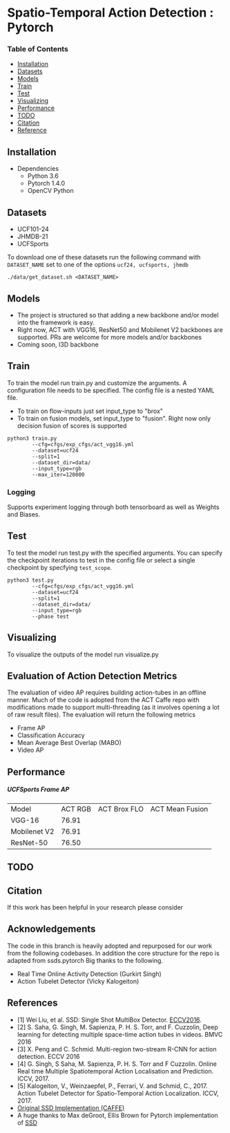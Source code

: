 # Spatio-Temporal Action Detection : Pytorch

### Table of Contents
- <a href='#installation'>Installation</a>
- <a href='#datasets'>Datasets</a>
- <a href='#models'>Models</a>
- <a href='#train'>Train</a>
- <a href='#test'>Test</a>
- <a href='#visualizing'>Visualizing</a>
- <a href='#performance'>Performance</a>
- <a href='#todo'>TODO</a>
- <a href='#citation'>Citation</a>
- <a href='#references'>Reference</a>

## Installation
- Dependencies
  * Python 3.6
  * Pytorch 1.4.0
  * OpenCV Python
  
## Datasets
- UCF101-24
- JHMDB-21
- UCFSports

To download one of these datasets run the following command with `DATASET_NAME` set to one of the options `ucf24, ucfsports, jhmdb`
```Shell
./data/get_dataset.sh <DATASET_NAME>
```

## Models
- The project is structured so that adding a new backbone and/or model into the framework is 
easy.
- Right now, ACT with VGG16, ResNet50 and Mobilenet V2 backbones are supported. PRs are welcome for more models and/or backbones
- Coming soon, I3D backbone

## Train

To train the model run train.py and customize the arguments. A configuration file needs to be specified. The config file
is a nested YAML file. 

- To train on flow-inputs just set input_type to "brox"
- To train on fusion models, set input_type to "fusion". Right now only decision fusion of scores is supported

```Shell
python3 train.py 
        --cfg=cfgs/exp_cfgs/act_vgg16.yml
        --dataset=ucf24
        --split=1
        --dataset_dir=data/ 
        --input_type=rgb 
        --max_iter=120000 
```

### Logging

Supports experiment logging through both tensorboard as well as Weights and Biases.

## Test

To test the model run test.py with the specified arguments. You can specify the checkpoint iterations to test in the config file or select a single checkpoint by specfying `test_scope`.

```Shell
python3 test.py 
        --cfg=cfgs/exp_cfgs/act_vgg16.yml
        --dataset=ucf24
        --split=1
        --dataset_dir=data/ 
        --input_type=rgb 
        --phase test
```

## Visualizing

To visualize the outputs of the model run visualize.py

## Evaluation of Action Detection Metrics

The evaluation of video AP requires building action-tubes in an offline manner. Much of the code is adopted from
the ACT Caffe repo with modifications made to support multi-threading (as it involves opening a lot of raw result files).
The evaluation will return the following metrics

- Frame AP
- Classification Accuracy
- Mean Average Best Overlap (MABO)
- Video AP


## Performance
##### UCFSports Frame AP
<table style="width:100% th">
  <tr>
    <td>Model </td>
    <td>ACT RGB</td> 
    <td>ACT Brox FLO</td> 
    <td>ACT Mean Fusion</td> 
  </tr>
  <tr>
    <td align="left">VGG-16</td> 
    <td>76.91</td>
  </tr>
  <tr>
    <td align="left">Mobilenet V2</td> 
    <td>76.91</td>

  </tr>
  <tr>
    <td align="left"> ResNet-50 </td>
    <td>76.50</td>
  </tr>
</table>
 
## TODO



## Citation
If this work has been helpful in your research please consider

## Acknowledgements
The code in this branch is heavily adopted and repurposed for
our work from the following codebases. In addition the core structure for the repo is adapted from ssds.pytorch
Big thanks to the following.
- Real Time Online Activity Detection (Gurkirt Singh)
- Action Tubelet Detector (Vicky Kalogeiton)

## References
- [1] Wei Liu, et al. SSD: Single Shot MultiBox Detector. [ECCV2016]((http://arxiv.org/abs/1512.02325)).
- [2] S. Saha, G. Singh, M. Sapienza, P. H. S. Torr, and F. Cuzzolin, Deep learning for detecting multiple space-time action tubes in videos. BMVC 2016 
- [3] X. Peng and C. Schmid. Multi-region two-stream R-CNN for action detection. ECCV 2016
- [4] G. Singh, S Saha, M. Sapienza, P. H. S. Torr and F Cuzzolin. Online Real time Multiple Spatiotemporal Action Localisation and Prediction. ICCV, 2017.
- [5] Kalogeiton, V., Weinzaepfel, P., Ferrari, V. and Schmid, C., 2017. Action Tubelet Detector for Spatio-Temporal Action Localization. ICCV, 2017.
- [Original SSD Implementation (CAFFE)](https://github.com/weiliu89/caffe/tree/ssd)
- A huge thanks to Max deGroot, Ellis Brown for Pytorch implementation of [SSD](https://github.com/amdegroot/ssd.pytorch)
 
